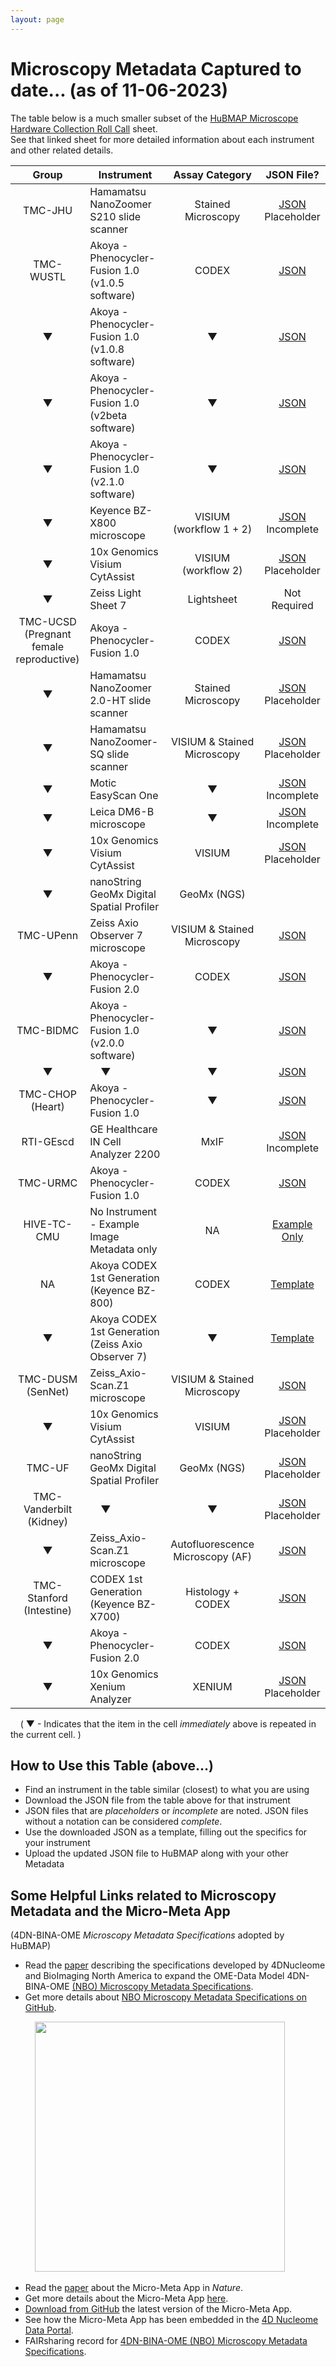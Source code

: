 ```yaml
---
layout: page
---
```

# Microscopy Metadata Captured to date... (as of 11-06-2023)
The table below is a much smaller subset of the [HuBMAP Microscope Hardware Collection Roll Call](https://docs.google.com/spreadsheets/d/1Ju1_mvqTk1B8I8Ot6EKFKZuQbwkJy4NwzVgwoITWWYw/edit?gid=0#gid=0) sheet. <br />See that linked sheet for more detailed information about each instrument and other related details.

|Group  | Instrument |Assay Category| JSON File? |
| :---: |------------|   :------:   |  :------:  |
| TMC-JHU |Hamamatsu NanoZoomer S210 slide scanner|Stained <br />Microscopy|[JSON](https://drive.google.com/file/d/1rH2biY_14COZDmphW_Iz1kR3NrIjPOZA/view?usp=drive_link) <br />Placeholder|
|TMC-WUSTL|Akoya - Phenocycler-Fusion 1.0 (v1.0.5 software)|CODEX|[JSON](https://drive.google.com/file/d/1FcrwZLAgWLyIJ0jd0VtD1ZYLvnpOlkF3/view?usp=share_link)|
|&#x25BC;|Akoya - Phenocycler-Fusion 1.0 (v1.0.8 software)|&#x25BC;|[JSON](https://drive.google.com/file/d/1yE4yz7cH_-PNkoeQzY6AmjNdmKWHIqeJ/view?usp=share_link)|
|&#x25BC;|Akoya - Phenocycler-Fusion 1.0 (v2beta software)|&#x25BC;|[JSON](https://drive.google.com/file/d/1Sn0KJzkNP56sWtKNuGI61BpfNh467-HL/view?usp=share_link)|
|&#x25BC;|Akoya - Phenocycler-Fusion 1.0 (v2.1.0 software)|&#x25BC;|[JSON](https://drive.google.com/file/d/1ZG0FGfX0vHNW-nzsXnVUYKp0-xmChUe4/view?usp=share_link)|
|&#x25BC;|Keyence BZ-X800 microscope|VISIUM <br />(workflow 1 + 2)|[JSON](https://drive.google.com/file/d/1jZ7LK7CkbVeSTbzrwtuQpL1ZhqJWLBYv/view?usp=drive_link) <br />Incomplete|
|&#x25BC;|10x Genomics Visium CytAssist|VISIUM <br />(workflow 2)|[JSON](https://drive.google.com/file/d/1A5FBLffTfdq9PXyE_5p855mbk7TZU1mz/view?usp=drive_link) <br />Placeholder|
|&#x25BC;|Zeiss Light Sheet 7|Lightsheet|Not Required|
|TMC-UCSD (Pregnant <br />female reproductive)|Akoya - Phenocycler-Fusion 1.0|CODEX|[JSON](https://drive.google.com/file/d/1vJ3FOVJKwRS1a-IxkYjsWOzuDxUj6SAh/view?usp=drive_link)|
|&#x25BC;|Hamamatsu NanoZoomer 2.0-HT slide scanner|Stained <br />Microscopy|[JSON](https://drive.google.com/file/d/1x0yXKRk1SUxZmB6CkjjQTlNhTNukszpG/view?usp=share_link) <br />Placeholder|
|&#x25BC;|Hamamatsu NanoZoomer-SQ slide scanner|VISIUM & Stained <br />Microscopy|[JSON](https://drive.google.com/file/d/1Q-F_puhGsxFwa-pRQFYEVtw7bbS8AUG_/view?usp=drive_link) <br />Placeholder|
|&#x25BC;|Motic EasyScan One|&#x25BC;|[JSON](https://drive.google.com/file/d/1LvHPD7SktNrA0qEHndHKoozadnv_ehhK/view?usp=drive_link) <br />Incomplete|
|&#x25BC;|Leica DM6-B microscope|&#x25BC;|[JSON](https://drive.google.com/file/d/11hp8a0mztmimGPG8eZb1N9HkX5uPaXV6/view?usp=drive_link) <br />Incomplete|
|&#x25BC;|10x Genomics Visium CytAssist|VISIUM|[JSON](https://drive.google.com/file/d/15Y5l2CCg0JSWdaZQQpZdHaegByS4DhWZ/view?usp=drive_link) <br />Placeholder|
|&#x25BC;|nanoString GeoMx Digital Spatial Profiler|GeoMx (NGS)| |
|TMC-UPenn|Zeiss Axio Observer 7 microscope|VISIUM & Stained <br />Microscopy|[JSON](https://drive.google.com/file/d/1Gn0L0IvnD7M9AKhb7hP1oKeMmPFl1Ewh/view?usp=drive_link)|
|&#x25BC;|Akoya - Phenocycler-Fusion 2.0|CODEX|[JSON](https://drive.google.com/file/d/1rXNz1KhheY2seF7ssOlR-QGd8oFRpjlH/view?usp=drive_link)|
|TMC-BIDMC|Akoya - Phenocycler-Fusion 1.0 (v2.0.0 software)|&#x25BC;|[JSON](https://drive.google.com/file/d/1cLA5mHMm-SDqLLqYsFD0bYk32N-8tNMF/view?usp=drive_link)|
|&#x25BC;| &nbsp; &nbsp; &#x25BC;|&#x25BC;|[JSON](https://drive.google.com/file/d/1GAe8e0bss1lMx1aluh7EIjQUlkMcfxZa/view?usp=drive_link)|
|TMC-CHOP (Heart)|Akoya - Phenocycler-Fusion 1.0|&#x25BC;|[JSON](https://drive.google.com/file/d/1dT-LSvuW6mpX4csVyDPZDz3_EKK3XPc_/view?usp=drive_link)|
|RTI-GEscd|GE Healthcare IN Cell Analyzer 2200|MxIF|[JSON](https://drive.google.com/file/d/1UUbxWYAapHiongJ6CZtrdBlA5NXHtiEk/view?usp=drive_link)  <br />Incomplete|
|TMC-URMC|Akoya - Phenocycler-Fusion 1.0|CODEX|[JSON](https://drive.google.com/file/d/1iU5h_VcCSNoCS5aEIkaBc1fD9ykA_urW/view?usp=drive_link)|
|HIVE-TC-CMU|No Instrument - Example Image Metadata only|NA|[Example Only](https://drive.google.com/open?id=1lQPSgxcmibwf0-jdV1YvMmb2T3_8q1bn&usp=drive_fs)|
|NA|Akoya CODEX 1st Generation (Keyence BZ-800)|CODEX|[Template](https://drive.google.com/file/d/1yT56JLJ2Lzah_nVS7AnVa4OO5ppQma4w/view?usp=drive_link)|
|&#x25BC;|Akoya CODEX 1st Generation (Zeiss Axio Observer 7)|&#x25BC;|[Template](https://drive.google.com/file/d/1DX4RD6o1yS0MIgqP6XeKiCl2FwhyZ0ep/view?usp=drive_link)|
|TMC-DUSM (SenNet)|Zeiss_Axio-Scan.Z1 microscope|VISIUM & Stained <br />Microscopy|[JSON](https://drive.google.com/file/d/1O35LEFM7Xj6upY6BeNM0IHr2eiqMaHT6/view?usp=drive_link)|
|&#x25BC;|10x Genomics Visium CytAssist|VISIUM|[JSON](https://drive.google.com/file/d/174RxJRDxLDE7Oos5Nxirkv4575KLdP5m/view?usp=drive_link) <br />Placeholder|
|TMC-UF|nanoString GeoMx Digital Spatial Profiler|GeoMx (NGS)|[JSON](https://drive.google.com/file/d/1l84P4l0OFykvLnpZMFk8AdySvKj0lsVh/view?usp=drive_link) <br />Placeholder|
|TMC-Vanderbilt (Kidney)|&nbsp; &nbsp; &#x25BC;|&#x25BC;|[JSON](https://drive.google.com/file/d/1Q9AhAPGx8Rfj3B53F7eXG5GNcUN3Y-C2/view?usp=drive_link) <br />Placeholder|
|&#x25BC;|Zeiss_Axio-Scan.Z1 microscope|Autofluorescence <br />Microscopy (AF)|[JSON](https://drive.google.com/file/d/1x4MoX_iFAra0W7PIgMHMeV1i0KEqXsKe/view?usp=drive_link)|
|TMC-Stanford (Intestine)|CODEX 1st Generation (Keyence BZ-X700)|Histology + CODEX|[JSON](https://drive.google.com/file/d/15cDk2Pgts8vaT_6hwoI2KSlmXu4HIyqK/view?usp=drive_link)|
|&#x25BC;|Akoya - Phenocycler-Fusion 2.0|CODEX|[JSON](https://drive.google.com/file/d/1uYyH2vMEuuC_GrF_9Mi49C4dIZ-g-0hq/view?usp=drive_link)|
|&#x25BC;|10x Genomics Xenium Analyzer|XENIUM|[JSON](https://drive.google.com/file/d/10mnpTWG6Ji9VUQ-PrN4EZbKdKC9YqtFn/view?usp=drive_link) <br />Placeholder|

&nbsp; &nbsp; ( &#x25BC; - Indicates that the item in the cell _immediately_ above is repeated in the current cell. )

## How to Use this Table (above...)
- Find an instrument in the table similar (closest) to what you are using
- Download the JSON file from the table above for that instrument
- JSON files that are _placeholders_ or _incomplete_ are noted. JSON files without a notation can be considered _complete_.
- Use the downloaded JSON as a template, filling out the specifics for your instrument
- Upload the updated JSON file to HuBMAP along with your other Metadata

## Some Helpful Links related to Microscopy Metadata and the Micro-Meta App
(4DN-BINA-OME _Microscopy Metadata Specifications_ adopted by HuBMAP)
  - Read the <a href="https://doi.org/10.1038/s41592-021-01327-9">paper</a> describing the specifications developed by 4DNucleome and BioImaging North America to expand the OME-Data Model 4DN-BINA-OME <a href="https://fairsharing.org/4747">(NBO) Microscopy Metadata Specifications</a>.
  - Get more details about <a href="https://github.com/WU-BIMAC/NBOMicroscopyMetadataSpecs">NBO Microscopy Metadata Specifications on GitHub</a>.
  
  &nbsp; &nbsp; &nbsp; &nbsp; &nbsp; <a href="https://github.com/WU-BIMAC/MicroMetaApp-Electron/releases/latest"><img src="https://docs.hubmapconsortium.org/images/Micro-Meta%20App_icon.png" width="400"></a>
  
  - Read the <a href="https://www.nature.com/articles/s41592-021-01315-z">paper</a> about the Micro-Meta App in <i>Nature</i>.
  - Get more details about the Micro-Meta App <a href="https://wu-bimac.github.io/MicroMetaApp.github.io/">here</a>.
  - <a href="https://github.com/WU-BIMAC/MicroMetaApp-Electron/releases/latest">Download from GitHub</a> the latest version of the Micro-Meta App.
  - See how the Micro-Meta App has been embedded in the <a href="https://data.4dnucleome.org/tools/micro-meta-app">4D Nucleome Data Portal</a>.
  - FAIRsharing record for <a href="https://fairsharing.org/4747">4DN-BINA-OME (NBO) Microscopy Metadata Specifications</a>.
    
